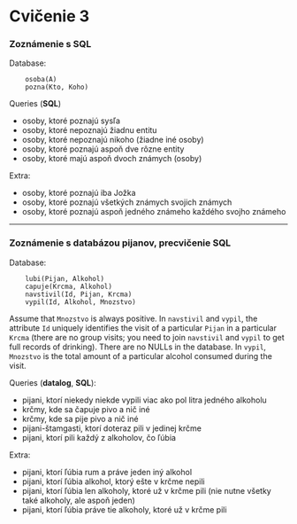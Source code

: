 # Cvičenie 3

### Zoznámenie s SQL

Database:
```
	osoba(A)
	pozna(Kto, Koho)
```

Queries (**SQL**)
* osoby, ktoré poznajú sysľa
* osoby, ktoré nepoznajú žiadnu entitu
* osoby, ktoré nepoznajú nikoho (žiadne iné osoby)
* osoby, ktoré poznajú aspoň dve rôzne entity
* osoby, ktoré majú aspoň dvoch známych (osoby)

Extra:
* osoby, ktoré poznajú iba Jožka
* osoby, ktoré poznajú všetkých známych svojich známych
* osoby, ktoré poznajú aspoň jedného známeho každého svojho známeho

---

### Zoznámenie s databázou pijanov, precvičenie SQL

Database:
```
	lubi(Pijan, Alkohol)
	capuje(Krcma, Alkohol)
	navstivil(Id, Pijan, Krcma)
	vypil(Id, Alkohol, Mnozstvo)
```
Assume that `Mnozstvo` is always positive. In `navstivil` and `vypil`, the attribute `Id` uniquely identifies the visit of a particular `Pijan` in a particular `Krcma` (there are no group visits; you need to join `navstivil` and `vypil` to get full records of drinking). There are no NULLs in the database. In `vypil`, `Mnozstvo` is the total amount of a particular alcohol consumed during the visit.

Queries (**datalog**, **SQL**):
* pijani, ktorí niekedy niekde vypili viac ako pol litra jedného alkoholu
* krčmy, kde sa čapuje pivo a nič iné
* krčmy, kde sa pije pivo a nič iné
* pijani-štamgasti, ktorí doteraz pili v jedinej krčme
* pijani, ktorí pili každý z alkoholov, čo ľúbia

Extra:
* pijani, ktorí ľúbia rum a práve jeden iný alkohol
* pijani, ktorí ľúbia alkohol, ktorý ešte v krčme nepili
* pijani, ktorí ľúbia len alkoholy, ktoré už v krčme pili (nie nutne všetky také alkoholy, ale aspoň jeden)
* pijani, ktorí ľúbia práve tie alkoholy, ktoré už v krčme pili

